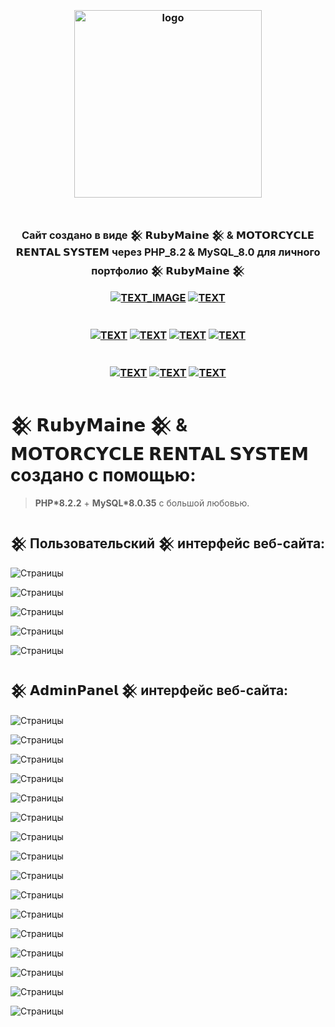 <h3 align="center">
<br />
<img src="https://rubymaine.000webhostapp.com/rubymaine/my.rubymaine.MOTORCYCLE.RENTAL.SYSTEM/00.png" alt="logo" width="300" />
<br />
<br />
<br />
Cайт создано в виде 𒆜 𝗥𝘂𝗯𝘆𝗠𝗮𝗶𝗻𝗲 𒆜 & 𝗠𝗢𝗧𝗢𝗥𝗖𝗬𝗖𝗟𝗘 𝗥𝗘𝗡𝗧𝗔𝗟 𝗦𝗬𝗦𝗧𝗘𝗠 через PHP_8.2 & MySQL_8.0 для личного портфолио 𒆜 𝗥𝘂𝗯𝘆𝗠𝗮𝗶𝗻𝗲 𒆜

[![TEXT_IMAGE](https://img.shields.io/badge/GitHub-EE0000??style=for-the-badge&logo=github&logoColor=white)](https://github.com/)
[![TEXT](https://img.shields.io/badge/LICENSE:_MIT/APACHE-v2.0-EE0000??style=for-the-badge&logo=LibreOffice&logoColor=white)](#)
<br /><br /><br />
[![TEXT](https://img.shields.io/badge/PHP_версия:-v8.2.2-EE0000??style=for-the-badge&logo=php&logoColor=blue)](#)
[![TEXT](https://img.shields.io/badge/MySQL_версия:-v8.0.35-EE0000??style=for-the-badge&logo=mysql&logoColor=white)](#)
[![TEXT](https://img.shields.io/badge/Bootstrap_версия:-v5.3-EE0000??style=for-the-badge&logo=bootstrap&logoColor=blue)](#)
[![TEXT](https://img.shields.io/badge/VUE.JS_версия:-v3.3.4-EE0000??style=for-the-badge&logo=vue.js&logoColor=#4FC08D)](#)
<br /><br /><br />
[![TEXT](https://img.shields.io/badge/Телеграм_Канал:-@RUBYMAINE-EE0000??style=for-the-badge&logo=telegram&logoColor=blue)](https://t.me/rubymaine)
[![TEXT](https://img.shields.io/badge/Автор:-RUBYMAINE-CC342D??style=for-the-badge&logo=ruby&logoColor=white)](#)
[![TEXT](https://img.shields.io/badge/Дата_и_время_разработки:-[𝟬𝟭.𝟬𝟴.𝟮𝟬𝟮𝟯]-EE0000??style=for-the-badge&logo=rescuetime&logoColor=blue)](#)

</h3>


# 𒆜 𝗥𝘂𝗯𝘆𝗠𝗮𝗶𝗻𝗲 𒆜 & 𝗠𝗢𝗧𝗢𝗥𝗖𝗬𝗖𝗟𝗘 𝗥𝗘𝗡𝗧𝗔𝗟 𝗦𝗬𝗦𝗧𝗘𝗠 создано с помощью:
> **PHP*8.2.2** + **MySQL*8.0.35** с большой любовью.


## 𒆜 Пользовательский 𒆜 интерфейс веб-сайта:
![Страницы](https://rubymaine.000webhostapp.com/rubymaine/my.rubymaine.MOTORCYCLE.RENTAL.SYSTEM/01.jpg?raw=true)

![Страницы](https://rubymaine.000webhostapp.com/rubymaine/my.rubymaine.MOTORCYCLE.RENTAL.SYSTEM/02.jpg?raw=true)

![Страницы](https://rubymaine.000webhostapp.com/rubymaine/my.rubymaine.MOTORCYCLE.RENTAL.SYSTEM/03.jpg?raw=true)

![Страницы](https://rubymaine.000webhostapp.com/rubymaine/my.rubymaine.MOTORCYCLE.RENTAL.SYSTEM/04.jpg?raw=true)

![Страницы](https://rubymaine.000webhostapp.com/rubymaine/my.rubymaine.MOTORCYCLE.RENTAL.SYSTEM/05.jpg?raw=true)

## 𒆜 𝗔𝗱𝗺𝗶𝗻𝗣𝗮𝗻𝗲𝗹 𒆜 интерфейс веб-сайта:
![Страницы](https://rubymaine.000webhostapp.com/rubymaine/my.rubymaine.MOTORCYCLE.RENTAL.SYSTEM/06.jpg?raw=true)

![Страницы](https://rubymaine.000webhostapp.com/rubymaine/my.rubymaine.MOTORCYCLE.RENTAL.SYSTEM/07.jpg?raw=true)

![Страницы](https://rubymaine.000webhostapp.com/rubymaine/my.rubymaine.MOTORCYCLE.RENTAL.SYSTEM/08.jpg?raw=true)

![Страницы](https://rubymaine.000webhostapp.com/rubymaine/my.rubymaine.MOTORCYCLE.RENTAL.SYSTEM/09.jpg?raw=true)

![Страницы](https://rubymaine.000webhostapp.com/rubymaine/my.rubymaine.MOTORCYCLE.RENTAL.SYSTEM/10.jpg?raw=true)

![Страницы](https://rubymaine.000webhostapp.com/rubymaine/my.rubymaine.MOTORCYCLE.RENTAL.SYSTEM/11.jpg?raw=true)

![Страницы](https://rubymaine.000webhostapp.com/rubymaine/my.rubymaine.MOTORCYCLE.RENTAL.SYSTEM/12.jpg?raw=true)

![Страницы](https://rubymaine.000webhostapp.com/rubymaine/my.rubymaine.MOTORCYCLE.RENTAL.SYSTEM/13.jpg?raw=true)

![Страницы](https://rubymaine.000webhostapp.com/rubymaine/my.rubymaine.MOTORCYCLE.RENTAL.SYSTEM/14.jpg?raw=true)

![Страницы](https://rubymaine.000webhostapp.com/rubymaine/my.rubymaine.MOTORCYCLE.RENTAL.SYSTEM/15.jpg?raw=true)

![Страницы](https://rubymaine.000webhostapp.com/rubymaine/my.rubymaine.MOTORCYCLE.RENTAL.SYSTEM/16.jpg?raw=true)

![Страницы](https://rubymaine.000webhostapp.com/rubymaine/my.rubymaine.MOTORCYCLE.RENTAL.SYSTEM/17.jpg?raw=true)

![Страницы](https://rubymaine.000webhostapp.com/rubymaine/my.rubymaine.MOTORCYCLE.RENTAL.SYSTEM/18.jpg?raw=true)

![Страницы](https://rubymaine.000webhostapp.com/rubymaine/my.rubymaine.MOTORCYCLE.RENTAL.SYSTEM/19.jpg?raw=true)

![Страницы](https://rubymaine.000webhostapp.com/rubymaine/my.rubymaine.MOTORCYCLE.RENTAL.SYSTEM/20.jpg?raw=true)

![Страницы](https://rubymaine.000webhostapp.com/rubymaine/my.rubymaine.MOTORCYCLE.RENTAL.SYSTEM/21.jpg?raw=true)
